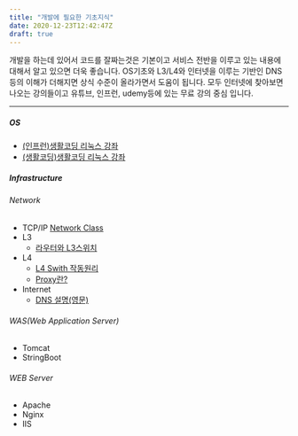 ```yaml
---
title: "개발에 필요한 기초지식"
date: 2020-12-23T12:42:47Z
draft: true
---
```

개발을 하는데 있어서 코드를 잘짜는것은 기본이고 서비스 전반을 이루고 있는 내용에 대해서 
알고 있으면 더욱 좋습니다. 
OS기초와 L3/L4와 인터넷을 이루는 기반인 DNS등의 이해가 더해지면 상식 수준이 올라가면서 도움이 됩니다. 
모두 인터넷에 찾아보면 나오는 강의들이고 유튜브, 인프런, udemy등에 있는 무료 강의 중심 입니다. 

---

##### OS
 - [(인프런)생활코딩 리눅스 강좌](https://www.inflearn.com/course/%EC%83%9D%ED%99%9C%EC%BD%94%EB%94%A9-%EB%A6%AC%EB%88%85%EC%8A%A4-%EA%B0%95%EC%A2%8C#)
 - [(생활코딩)생활코딩 리눅스 강좌](https://opentutorials.org/course/2598)
##### Infrastructure
###### Network 
 - TCP/IP [Network Class](https://www.youtube.com/channel/UCcppSLMF-4mYzOWDmaixgkg)
  - L3 
    - [라우터와 L3스위치](https://youtu.be/HnxaDoSo6mo)
  - L4 
    - [L4 Swith 작동원리](https://youtu.be/aS8GvBSQmvo)
    - [Proxy란?](https://youtu.be/YJOLFMxWubM)
- Internet 
  - [DNS 설명(영문)](https://youtu.be/mpQZVYPuDGU)
###### WAS(Web Application Server)  
- Tomcat
- StringBoot
###### WEB Server 
- Apache
- Nginx 
- IIS